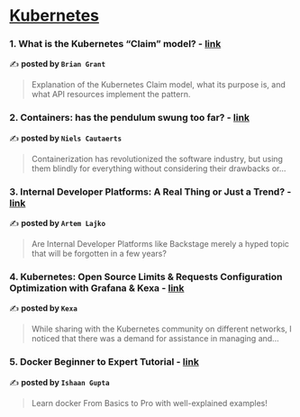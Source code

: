 
<h1><a href=https://medium.com/tag/kubernetes/recommended target="_blank" rel="noopener noreferrer">Kubernetes</a></h1>
<h3>1. What is the Kubernetes “Claim” model? - <a href="https://medium.com/itnext/what-is-the-kubernetes-claim-model-1572d7cf39a8" target="_blank" rel="noopener noreferrer">link</a></h3>

✍️ **posted by `Brian Grant`**

<blockquote>Explanation of the Kubernetes Claim model, what its purpose is, and what API resources implement the pattern.</blockquote>

<h3>2. Containers: has the pendulum swung too far? - <a href="https://medium.com/itnext/containers-has-the-pendulum-swung-too-far-208ad02a6b42" target="_blank" rel="noopener noreferrer">link</a></h3>

✍️ **posted by `Niels Cautaerts`**

<blockquote>Containerization has revolutionized the software industry, but using them blindly for everything without considering their drawbacks or…</blockquote>

<h3>3. Internal Developer Platforms: A Real Thing or Just a Trend? - <a href="https://medium.com/itnext/internal-developer-platforms-a-real-thing-or-just-a-trend-ee9c97870dcc" target="_blank" rel="noopener noreferrer">link</a></h3>

✍️ **posted by `Artem Lajko`**

<blockquote>Are Internal Developer Platforms like Backstage merely a hyped topic that will be forgotten in a few years?</blockquote>

<h3>4. Kubernetes: Open Source Limits & Requests Configuration Optimization with Grafana & Kexa - <a href="https://medium.com/@contact_52772/kubernetes-costless-limits-requests-configuration-optimization-with-grafana-kexa-open-source-b3fbedfe1168" target="_blank" rel="noopener noreferrer">link</a></h3>

✍️ **posted by `Kexa`**

<blockquote>While sharing with the Kubernetes community on different networks, I noticed that there was a demand for assistance in managing and…</blockquote>

<h3>5. Docker Beginner to Expert Tutorial - <a href="https://medium.com/gitconnected/docker-beginner-to-expert-tutorial-68555aa3e544" target="_blank" rel="noopener noreferrer">link</a></h3>

✍️ **posted by `Ishaan Gupta`**

<blockquote>Learn docker From Basics to Pro with well-explained examples!</blockquote>

